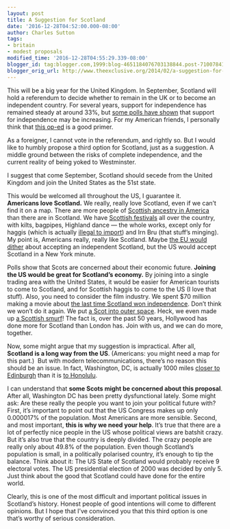 ```yaml
---
layout: post
title: A Suggestion for Scotland
date: '2016-12-28T04:52:00.000-08:00'
author: Charles Sutton
tags:
- britain
- modest proposals
modified_time: '2016-12-28T04:55:29.339-08:00'
blogger_id: tag:blogger.com,1999:blog-4651184076703138844.post-7100784160260999482
blogger_orig_url: http://www.theexclusive.org/2014/02/a-suggestion-for-scotland.html
---
```

This will be a big year for the United Kingdom. In September, Scotland will hold a referendum to decide whether to remain in the UK or to become an independent country. For several years, support for independence has remained steady at around 33%, but [some polls have shown](http://whatscotlandthinks.org/topics/referendum-voting-intention) that support for independence may be increasing. For my American friends, I personally think that [this op-ed](http://www.theguardian.com/commentisfree/2014/feb/07/scot-vote-yes-independence-scotland) is a good primer.

As a foreigner, I cannot vote in the referendum, and rightly so. But I would like to humbly propose a third option for Scotland, just as a suggestion. A middle ground between the risks of complete independence, and the current reality of being yoked to Westminster.

I suggest that come September, Scotland should secede from the United Kingdom and join the United States as the 51st state.

This would be welcomed all throughout the US, I guarantee it. **Americans love Scotland.** We really, really love Scotland, even if we can’t find it on a map. There are more people of [Scottish ancestry in America](http://en.wikipedia.org/wiki/Scottish_American) than there are in Scotland. We have [Scottish festivals](http://www.vascottishgames.org) all over the country, with kilts, bagpipes, Highland dance — the whole works, except only for haggis (which is actually [illegal to import](http://www.bbc.co.uk/news/magazine-21128089)) and Irn Bru (that stuff’s minging). My point is, Americans really, really like Scotland. Maybe [the EU would dither](http://www.bbc.co.uk/news/uk-scotland-scotland-politics-25856657) about accepting an independent Scotland, but the US would accept Scotland in a New York minute.

Polls show that Scots are concerned about their economic future. **Joining the US would be great for Scotland’s economy.** By joining into a single trading area with the United States, it would be easier for American tourists to come to Scotland, and for Scottish haggis to come to the US (I love that stuff). Also, you need to consider the film industry. We spent $70 million making a movie about [the last time Scotland won independence](http://www.imdb.com/title/tt0112573/). Don’t think we won’t do it again. We put [a Scot into outer space](http://en.wikipedia.org/wiki/Montgomery_Scott). Heck, we even made up [a Scottish smurf](http://www.imdb.com/title/tt0472181/)! The fact is, over the past 50 years, Hollywood has done more for Scotland than London has. Join with us, and we can do more, together.

Now, some might argue that my suggestion is impractical. After all, **Scotland is a long way from the US**. (Americans: you might need a map for this part.)  But with modern telecommunications, there’s no reason this should be an issue. In fact, Washington, DC, is actually 1000 miles [closer to Edinburgh](https://www.google.com/search?q=distance+washington+dc+to+edinburgh) than it is [to Honolulu](https://www.google.com/search?q=distance+washington+dc+to+honolulu+hi).

I can understand that **some Scots might be concerned about this proposal**. After all, Washington DC has been pretty dysfunctional lately. Some might ask: Are these really the people you want to join your political future with? First, it’s important to point out that the US Congress makes up only 0.000017% of the population. Most Americans are more sensible. Second, and most important, **this is why we need your help**. It’s true that there are a lot of perfectly nice people in the US whose political views are batshit crazy. But it’s also true that the country is deeply divided. The crazy people are really only about 49.8% of the population. Even though Scotland’s population is small, in a politically polarised country, it’s enough to tip the balance. Think about it: The US State of Scotland would probably receive 9 electoral votes. The US presidential election of 2000 was decided by only 5. Just think about the good that Scotland could have done for the entire world.

Clearly, this is one of the most difficult and important political issues in Scotland’s history. Honest people of good intentions will come to different opinions. But I hope that I’ve convinced you that this third option is one that’s worthy of serious consideration.
